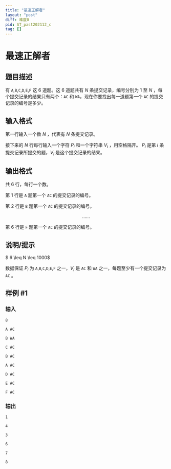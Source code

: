 ```yaml
---
title: "最速正解者"
layout: "post"
diff: 难度0
pid: AT_past202112_c
tag: []
---
```


# 最速正解者

## 题目描述

有 ```A```,```B```,```C```,```D```,```E```,```F``` 这 $6$ 道题。这 $6$ 道题共有 $N$ 条提交记录，编号分别为 $1$ 至 $N$ ，每个提交记录的结果只有两个：```AC``` 和 ```WA```，现在你要找出每一道题第一个 ```AC``` 的提交记录的编号是多少。

## 输入格式

第一行输入一个数 $N$ ，代表有 $N$ 条提交记录。

接下来的 $N$ 行每行输入一个字符 $P_i$ 和一个字符串 $V_i$ ，用空格隔开。 $P_i$ 是第 $i$ 条提交记录所提交的题，$V_i$ 是这个提交记录的结果。

## 输出格式

共 $6$ 行，每行一个数。

第 $1$ 行是 ```A``` 题第一个 ```AC``` 的提交记录的编号。

第 $2$ 行是 ```B``` 题第一个 ```AC``` 的提交记录的编号。

$$……$$

第 $6$ 行是 ```F``` 题第一个 ```AC``` 的提交记录的编号。

## 说明/提示

$ 6 \leq N \leq 1000$



数据保证 $P_i$ 为 ```A```,```B```,```C```,```D```,```E```,```F``` 之一，$V_i$ 是 ```AC``` 和 ```WA``` 之一，每题至少有一个提交记录为 ```AC``` 。

## 样例 #1

### 输入

```
8
A AC
B WA
C AC
B AC
A AC
D AC
E AC
F AC
```

### 输出

```
1
4
3
6
7
8
```

